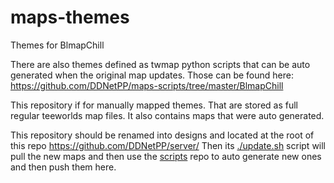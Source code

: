# maps-themes
Themes for BlmapChill

There are also themes defined as twmap python scripts that can be auto generated when the original map updates.
Those can be found here: https://github.com/DDNetPP/maps-scripts/tree/master/BlmapChill


This repository if for manually mapped themes. That are stored as full regular teeworlds map files.
It also contains maps that were auto generated.

This repository should be renamed into designs and located at the root of this repo https://github.com/DDNetPP/server/
Then its [./update.sh](https://github.com/DDNetPP/server/blob/218db1e9ab9270e5837b2b14b92a0c92a3afcd80/update.sh#L89-L156) script will pull the new maps and then use the [scripts](https://github.com/DDNetPP/maps-scripts/tree/master/BlmapChill) repo to auto generate new ones and then push them here.
